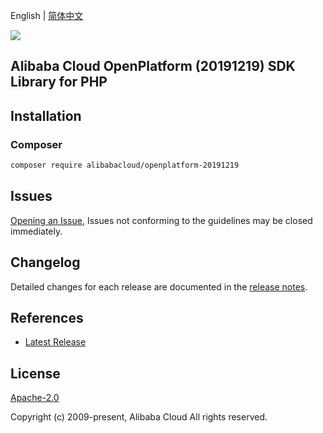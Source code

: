 English | [简体中文](README-CN.md)

![](https://aliyunsdk-pages.alicdn.com/icons/AlibabaCloud.svg)

## Alibaba Cloud OpenPlatform (20191219) SDK Library for PHP

## Installation

### Composer

```bash
composer require alibabacloud/openplatform-20191219
```

## Issues

[Opening an Issue](https://github.com/aliyun/alibabacloud-sdk/issues/new), Issues not conforming to the guidelines may be closed immediately.

## Changelog

Detailed changes for each release are documented in the [release notes](./ChangeLog.txt).

## References

* [Latest Release](https://github.com/aliyun/alibabacloud-sdk)

## License

[Apache-2.0](http://www.apache.org/licenses/LICENSE-2.0)

Copyright (c) 2009-present, Alibaba Cloud All rights reserved.
